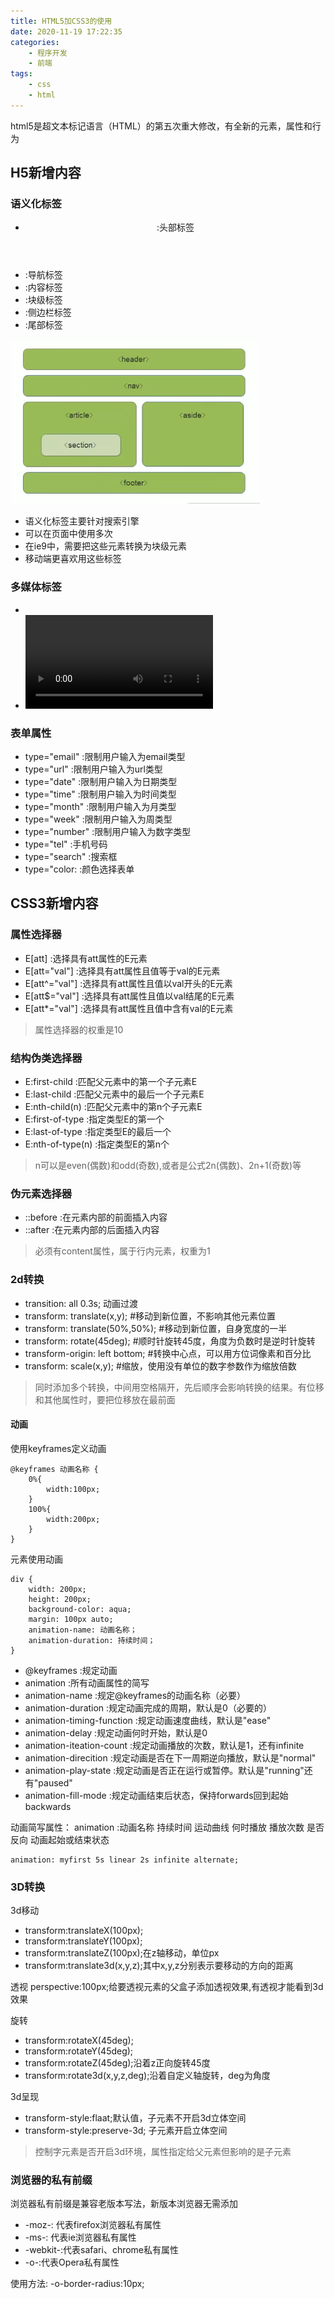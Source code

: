 ```yaml
---
title: HTML5加CSS3的使用
date: 2020-11-19 17:22:35
categories: 
    - 程序开发
    - 前端
tags:
    - css
    - html
---
```

html5是超文本标记语言（HTML）的第五次重大修改，有全新的元素，属性和行为

<!-- more -->

## H5新增内容
### 语义化标签
* <header> :头部标签
* <nav> :导航标签
* <article> :内容标签
* <section> :块级标签
* <aside> :侧边栏标签
* <footer> :尾部标签
![](HTML5加CSS3的使用/yuyi.png)
* 语义化标签主要针对搜索引擎
* 可以在页面中使用多次
* 在ie9中，需要把这些元素转换为块级元素
* 移动端更喜欢用这些标签

### 多媒体标签
* <audio> :音频
* <video> :视频

### 表单属性
* type="email" :限制用户输入为email类型
* type="url" :限制用户输入为url类型
* type="date" :限制用户输入为日期类型
* type="time" :限制用户输入为时间类型
* type="month" :限制用户输入为月类型
* type="week" :限制用户输入为周类型
* type="number" :限制用户输入为数字类型
* type="tel" :手机号码
* type="search" :搜索框
* type="color: :颜色选择表单

## CSS3新增内容

### 属性选择器
* E[att] :选择具有att属性的E元素
* E[att="val"] :选择具有att属性且值等于val的E元素
* E[att^="val"] :选择具有att属性且值以val开头的E元素
* E[att$="val"] :选择具有att属性且值以val结尾的E元素
* E[att*="val"] :选择具有att属性且值中含有val的E元素

> 属性选择器的权重是10

### 结构伪类选择器
* E:first-child :匹配父元素中的第一个子元素E
* E:last-child :匹配父元素中的最后一个子元素E
* E:nth-child(n) :匹配父元素中的第n个子元素E
* E:first-of-type :指定类型E的第一个
* E:last-of-type :指定类型E的最后一个
* E:nth-of-type(n) :指定类型E的第n个

> n可以是even(偶数)和odd(奇数),或者是公式2n(偶数)、2n+1(奇数)等

### 伪元素选择器
* ::before :在元素内部的前面插入内容
* ::after :在元素内部的后面插入内容

> 必须有content属性，属于行内元素，权重为1

### 2d转换
* transition: all 0.3s; 动画过渡
* transform: translate(x,y);  #移动到新位置，不影响其他元素位置
* transform: translate(50%,50%);  #移动到新位置，自身宽度的一半
* transform: rotate(45deg);  #顺时针旋转45度，角度为负数时是逆时针旋转
* transform-origin: left bottom;  #转换中心点，可以用方位词像素和百分比
* transform: scale(x,y); #缩放，使用没有单位的数字参数作为缩放倍数

> 同时添加多个转换，中间用空格隔开，先后顺序会影响转换的结果。有位移和其他属性时，要把位移放在最前面

#### 动画
使用keyframes定义动画
```
@keyframes 动画名称 {
    0%{
        width:100px;
    }
    100%{
        width:200px;
    }
}
```

元素使用动画
```
div {
    width: 200px;
    height: 200px;
    background-color: aqua;
    margin: 100px auto;
    animation-name: 动画名称；
    animation-duration: 持续时间；
}
```

* @keyframes :规定动画
* animation :所有动画属性的简写
* animation-name :规定@keyframes的动画名称（必要）
* animation-duration :规定动画完成的周期，默认是0（必要的）
* animation-timing-function :规定动画速度曲线，默认是"ease"
* animation-delay :规定动画何时开始，默认是0
* animation-iteation-count :规定动画播放的次数，默认是1，还有infinite
* animation-direcition :规定动画是否在下一周期逆向播放，默认是"normal"
* animation-play-state :规定动画是否正在运行或暂停。默认是"running"还有"paused"
* animation-fill-mode :规定动画结束后状态，保持forwards回到起始backwards

动画简写属性：
animation :动画名称 持续时间 运动曲线 何时播放 播放次数 是否反向 动画起始或结束状态
```
animation: myfirst 5s linear 2s infinite alternate;
```

### 3D转换
3d移动
* transform:translateX(100px);
* transform:translateY(100px);
* transform:translateZ(100px);在z轴移动，单位px
* transform:translate3d(x,y,z);其中x,y,z分别表示要移动的方向的距离

透视
perspective:100px;给要透视元素的父盒子添加透视效果,有透视才能看到3d效果

旋转
* transform:rotateX(45deg);
* transform:rotateY(45deg);
* transform:rotateZ(45deg);沿着z正向旋转45度
* transform:rotate3d(x,y,z,deg);沿着自定义轴旋转，deg为角度

3d呈现
* transform-style:flaat;默认值，子元素不开启3d立体空间
* transform-style:preserve-3d; 子元素开启立体空间
> 控制字元素是否开启3d环境，属性指定给父元素但影响的是子元素

### 浏览器的私有前缀
浏览器私有前缀是兼容老版本写法，新版本浏览器无需添加
* -moz-: 代表firefox浏览器私有属性
* -ms-: 代表ie浏览器私有属性
* -webkit-:代表safari、chrome私有属性
* -o-:代表Opera私有属性

使用方法:
-o-border-radius:10px;